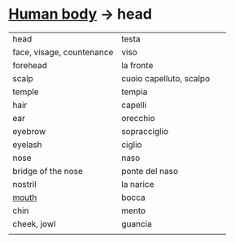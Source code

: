 # [Human body](human-body.html) -> head 

<table>
<tr>
<td width="50%">head</td>
<td>testa</td>
</tr>
<tr>
<td width="50%">face, visage, countenance</td>
<td>viso</td>
</tr>
<tr>
<td width="50%">forehead</td>
<td>la fronte</td>
</tr>
<tr>
<td width="50%">scalp</td>
<td>cuoio capelluto, scalpo</td>
</tr>
<tr>
<td width="50%">temple</td>
<td>tempia</td>
</tr>
<tr>
<td width="50%">hair</td>
<td>capelli</td>
</tr>
<tr>
<td width="50%">ear</td>
<td>orecchio</td>
</tr>
<tr>
<td width="50%">eyebrow</td>
<td>sopracciglio</td>
</tr>
<tr>
<td width="50%">eyelash</td>
<td>ciglio</td>
</tr>
<tr>
<td width="50%">nose</td>
<td>naso</td>
</tr>
<tr>
<td width="50%">bridge of the nose</td>
<td>ponte del naso</td>
</tr>
<tr>
<td width="50%">nostril</td>
<td>la narice</td>
</tr>
<tr>
<td width="50%"><a href="human-body-mouth.html">mouth</a></td>
<td>bocca</td>
</tr>
<tr>
<td width="50%">chin</td>
<td>mento</td>
</tr>
<tr>
<td width="50%">cheek, jowl</td>
<td>guancia</td>
</tr>
<tr>
<td width="50%"></td>
<td></td>
</tr>
</table>
